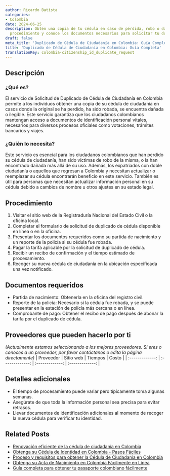 ```yaml
---
author: Ricardo Batista
categories:
- Colombia
date: 2024-06-25
description: Obtén una copia de tu cédula en caso de pérdida, robo o daño. Sigue el
  procedimiento y conoce los documentos necesarios para solicitar tu duplicado.
draft: false
meta_title: 'Duplicado de Cédula de Ciudadanía en Colombia: Guía Completa'
title: 'Duplicado de Cédula de Ciudadanía en Colombia: Guía Completa'
translationKey: colombia-citizenship_id_duplicate_request
---
```



## Descripción
### ¿Qué es?
El servicio de Solicitud de Duplicado de Cédula de Ciudadanía en Colombia permite a los individuos obtener una copia de su cédula de ciudadanía en casos donde la original se ha perdido, ha sido robada, se encuentra dañada o ilegible. Este servicio garantiza que los ciudadanos colombianos mantengan acceso a documentos de identificación personal vitales, necesarios para diversos procesos oficiales como votaciones, trámites bancarios y viajes.

### ¿Quién lo necesita?
Este servicio es esencial para los ciudadanos colombianos que han perdido su cédula de ciudadanía, han sido víctimas de robo de la misma, o la han encontrado dañada más allá de su uso. Además, los expatriados con doble ciudadanía o aquellos que regresan a Colombia y necesitan actualizar o reemplazar su cédula encontrarán beneficio en este servicio. También es útil para personas que necesitan actualizar información personal en su cédula debido a cambios de nombre u otros ajustes en su estado legal.

## Procedimiento

1. Visitar el sitio web de la Registraduría Nacional del Estado Civil o la oficina local.
2. Completar el formulario de solicitud de duplicado de cédula disponible en línea o en la oficina.
3. Presentar los documentos requeridos como su partida de nacimiento y un reporte de la policía si su cédula fue robada.
4. Pagar la tarifa aplicable por la solicitud de duplicado de cédula.
5. Recibir un recibo de confirmación y el tiempo estimado de procesamiento.
6. Recoger su nueva cédula de ciudadanía en la ubicación especificada una vez notificado.

## Documentos requeridos

- Partida de nacimiento: Obtenerla en la oficina del registro civil.
- Reporte de la policía: Necesario si la cédula fue robada, y se puede presentar en la estación de policía más cercana o en línea.
- Comprobante de pago: Obtener el recibo de pago después de abonar la tarifa por el duplicado de cédula.

## Proveedores que pueden hacerlo por ti
_(Actualmente estamos seleccionando a los mejores proveedores. Si eres o conoces a un proveedor, por favor contáctanos o edita la página directamente)_
| Proveedor        |     Sitio web     |     Tiempos    |       Costo      |
| :-------------: | :-------------: |  :-------------: | :-------------: |

## Detalles adicionales

- El tiempo de procesamiento puede variar pero típicamente toma algunas semanas.
- Asegúrate de que toda la información personal sea precisa para evitar retrasos.
- Llevar documentos de identificación adicionales al momento de recoger la nueva cédula para verificar tu identidad.


## Related Posts

- [Renovación eficiente de la cédula de ciudadanía en Colombia](https://tramitit.com/es/guides/colombia/renovación_de_cédula_de_ciudadanía/)
- [Obtenga su Cédula de Identidad en Colombia - Pasos Fáciles](https://tramitit.com/es/guides/colombia/expedición_de_tarjeta_de_identidad/)
- [Proceso y requisitos para obtener la Cédula de Ciudadanía en Colombia](https://tramitit.com/es/guides/colombia/cédula_de_ciudadanía/)
- [Obtenga su Acta de Nacimiento en Colombia Fácilmente en Línea](https://tramitit.com/es/guides/colombia/registro_civil_de_nacimiento/)
- [Guía completa para obtener tu pasaporte colombiano fácilmente](https://tramitit.com/es/guides/colombia/pasaporte_colombiano/)